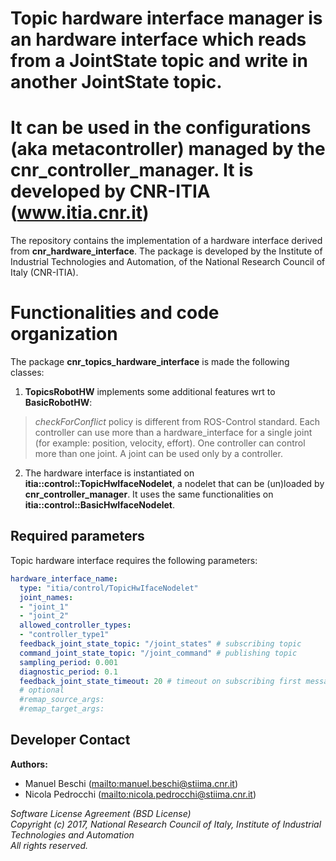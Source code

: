 # Topic hardware interface manager is an hardware interface which reads from a JointState topic and write in another JointState topic.
# It can be used in the configurations (aka metacontroller) managed by the cnr_controller_manager. It is developed by CNR-ITIA (www.itia.cnr.it)

The repository contains the implementation of a hardware interface derived from **cnr_hardware_interface**.
The package is developed by the Institute of Industrial Technologies and Automation, of the National Research Council of Italy (CNR-ITIA).


# Functionalities and code organization

The package **cnr_topics_hardware_interface** is made the following classes: 

1) **TopicsRobotHW** implements some additional features wrt to **BasicRobotHW**:
> _checkForConflict_ policy is different from ROS-Control standard. 
  Each controller can use more than a hardware_interface for a single joint (for example: position, velocity, effort).
  One controller can control more than one joint.
  A joint can be used only by a controller.


2) The hardware interface is instantiated on **itia::control::TopicHwIfaceNodelet**, a nodelet that can be (un)loaded by **cnr_controller_manager**. It uses the same functionalities on **itia::control::BasicHwIfaceNodelet**.

## Required parameters

Topic hardware interface requires the following parameters:

```yaml
hardware_interface_name:
  type: "itia/control/TopicHwIfaceNodelet"
  joint_names: 
  - "joint_1"
  - "joint_2"
  allowed_controller_types: 
  - "controller_type1"  
  feedback_joint_state_topic: "/joint_states" # subscribing topic
  command_joint_state_topic: "/joint_command" # publishing topic
  sampling_period: 0.001
  diagnostic_period: 0.1
  feedback_joint_state_timeout: 20 # timeout on subscribing first message.
  # optional
  #remap_source_args: 
  #remap_target_args: 
```

## Developer Contact

**Authors:**   
- Manuel Beschi (<mailto:manuel.beschi@stiima.cnr.it>)  
- Nicola Pedrocchi (<mailto:nicola.pedrocchi@stiima.cnr.it>)  
 
_Software License Agreement (BSD License)_    
_Copyright (c) 2017, National Research Council of Italy, Institute of Industrial Technologies and Automation_    
_All rights reserved._